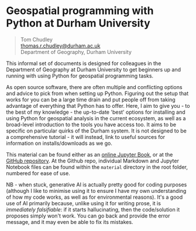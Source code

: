 # Geospatial programming with Python at Durham University

> Tom Chudley  
> thomas.r.chudley@durham.ac.uk  
> Department of Geography, Durham University

This informal set of documents is designed for colleagues in the Department of Geography at Durham University to get beginners up and running with using Python for geospatial programming tasks.

As open source software, there are often multiple and conflicting options and advice to pick from when setting up Python. Figuring out the setup that works for you can be a large time drain and put people off from taking advantage of everything that Python has to offer. Here, I aim to give you - to the best of my knowledge - the up-to-date 'best' options for installing and using Python for geospatial analysis in the current ecosystem, as well as a broad-level introduction to the tools you have access too. It aims to be specific on particular quirks of the Durham system. It is not designed to be a comprehensive tutorial - it will instead, link to useful sources for information on installs/downloads as we go.

This material can be found either as an [online Jupyter Book](https://trchudley.github.io/geospatial-python-durham/), or at the [GitHub repository](https://github.com/trchudley/geospatial-python-durham). At the Github repo, individual Markdown and Jupyter Notebook files can be found within the `material` directory in the root folder, numbered for ease of use.

NB - when stuck, generative AI is actually pretty good for coding purposes (although I like to minimise using it to ensure I have my own understanding of how my code works, as well as for environmental reasons). It's a good use of AI primarily because, unlike using it for writing prose, it is _immediately falsifiable_: if it starts hallucinating, then the code/solution it proposes simply won't work. You can go back and provide the error message, and it may even be able to fix its mistakes.
